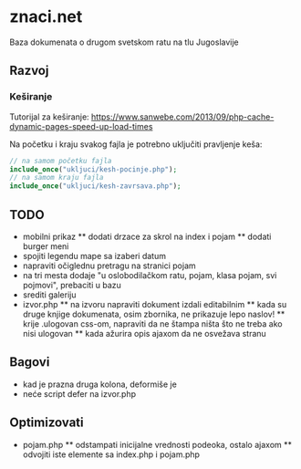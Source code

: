 # znaci.net

Baza dokumenata o drugom svetskom ratu na tlu Jugoslavije

## Razvoj

### Keširanje

Tutorijal za keširanje: https://www.sanwebe.com/2013/09/php-cache-dynamic-pages-speed-up-load-times

Na početku i kraju svakog fajla je potrebno uključiti pravljenje keša:

```php
// na samom početku fajla
include_once("ukljuci/kesh-pocinje.php");
// na samom kraju fajla
include_once("ukljuci/kesh-zavrsava.php");
```

## TODO
* mobilni prikaz
  ** dodati drzace za skrol na index i pojam
  ** dodati burger meni
* spojiti legendu mape sa izaberi datum
* napraviti očiglednu pretragu na stranici pojam
* na tri mesta dodaje "u oslobodilačkom ratu, pojam, klasa pojam, svi pojmovi", prebaciti u bazu
* srediti galeriju
* izvor.php
  ** na izvoru napraviti dokument izdali editabilnim
  ** kada su druge knjige dokumenata, osim zbornika, ne prikazuje lepo naslov!
  ** krije .ulogovan css-om, napraviti da ne štampa ništa što ne treba ako nisi ulogovan
  ** kada ažurira opis ajaxom da ne osvežava stranu

## Bagovi

* kad je prazna druga kolona, deformiše je
* neće script defer na izvor.php

## Optimizovati

* pojam.php
  ** odstampati inicijalne vrednosti podeoka, ostalo ajaxom
  ** odvojiti iste elemente sa index.php i pojam.php
